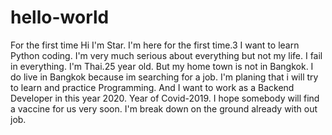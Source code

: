 # hello-world
For the first time
Hi I'm Star. I'm here for the first time.3
I want to learn Python coding.
I'm very much serious about everything but not my life.
I fail in everything.
I'm Thai.25 year old. But my home town is not in Bangkok.
I do live in Bangkok because im searching for a job.
I'm planing that i will try to learn and practice Programming.
And I want to work as a Backend Developer in this year 2020.
Year of Covid-2019.
I hope somebody will find a vaccine for us very soon.
I'm break down on the ground already with out job.
